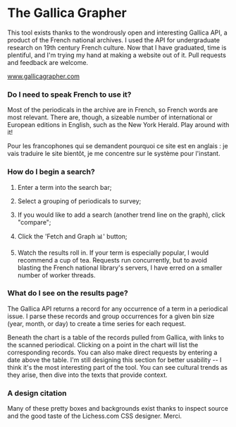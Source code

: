 # The Gallica Grapher

This tool exists thanks to the wondrously open and interesting Gallica API,
a product of the French national archives. I used the API for undergraduate research on
19th century French culture. Now that I have
graduated, time is plentiful, and I'm trying my hand at making a website out of it. Pull requests and feedback are welcome. 

www.gallicagrapher.com

### Do I need to speak French to use it?

Most of the periodicals in the archive are in French, so French words are most relevant. There are, though, a sizeable number of international or 
European editions in English, such as the New York Herald. Play around with it!  

Pour les francophones qui se demandent pourquoi ce site est en anglais : je vais traduire le site bientôt, je me concentre sur le système pour l'instant.


### How do I begin a search?  

1. Enter a term into the search bar;  


2. Select a grouping of periodicals to survey;
3. If you would like to add a search (another trend line on the graph), click "compare";
3. Click the 'Fetch and Graph 📊' button;
4. Watch the results roll in. If your term is especially popular, I would recommend a cup of tea. Requests run concurrently, but to avoid 
blasting the French national library's servers, I have erred on a smaller number of worker threads.

### What do I see on the results page?

The Gallica API returns a record for any occurrence of a term in a periodical issue. I parse these records
and group occurrences for a given bin size (year, month, or day) to create a time series for each request.  

Beneath the chart is a table of the records pulled from Gallica, with links to the scanned periodical. Clicking on
a point in the chart will list the corresponding records. You can also make direct requests by entering
a date above the table. I'm still designing this section for better usability -- I think it's the most
interesting part of the tool. You can see cultural trends as they arise, then dive into the texts that 
provide context.

### A design citation

Many of these pretty boxes and backgrounds exist thanks to inspect source and the good taste of the Lichess.com CSS designer. Merci.
